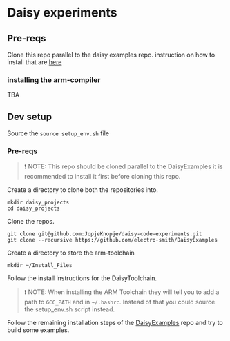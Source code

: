 # Daisy experiments


## Pre-reqs


Clone this repo parallel to the daisy examples repo.
instruction on how to install that are [here](https://github.com/electro-smith/DaisyWiki/wiki/1.-Setting-Up-Your-Development-Environment)


### installing the arm-compiler
TBA



## Dev setup

Source the `source setup_env.sh` file


### Pre-reqs
> ❗ NOTE: This repo should be cloned parallel to the DaisyExamples it is recommended to install it first before cloning this repo.

Create a directory to clone both the repositories into.

```
mkdir daisy_projects
cd daisy_projects
```
Clone the repos.

```
git clone git@github.com:JopjeKnopje/daisy-code-experiments.git
git clone --recursive https://github.com/electro-smith/DaisyExamples
```
Create a directory to store the arm-toolchain

```
mkdir ~/Install_Files
```
Follow the install instructions for the DaisyToolchain.

> ❗ NOTE: When installing the ARM Toolchain they will tell you to add a path to `GCC_PATH` and in `~/.bashrc`. Instead of that you could source the setup_env.sh script instead.

Follow the remaining installation steps of the [DaisyExamples](https://github.com/electro-smith/DaisyExamples) repo and try to build some examples.
